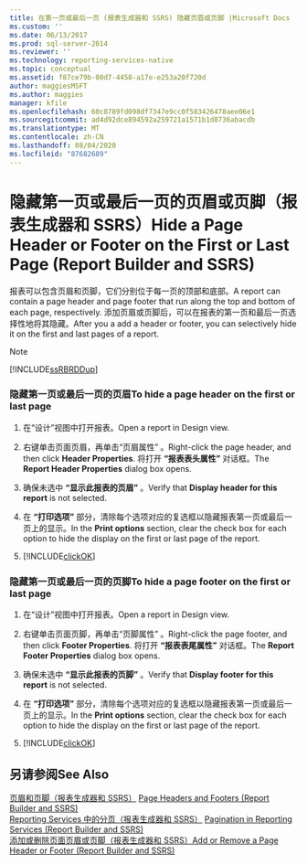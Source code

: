 ```yaml
---
title: 在第一页或最后一页 (报表生成器和 SSRS) 隐藏页眉或页脚 |Microsoft Docs
ms.custom: ''
ms.date: 06/13/2017
ms.prod: sql-server-2014
ms.reviewer: ''
ms.technology: reporting-services-native
ms.topic: conceptual
ms.assetid: f87ce79b-00d7-4458-a17e-e253a20f720d
author: maggiesMSFT
ms.author: maggies
manager: kfile
ms.openlocfilehash: 60c8789fd098df7347e9cc0f583426478aee06e1
ms.sourcegitcommit: ad4d92dce894592a259721a1571b1d8736abacdb
ms.translationtype: MT
ms.contentlocale: zh-CN
ms.lasthandoff: 08/04/2020
ms.locfileid: "87682689"
---
```

# <a name="hide-a-page-header-or-footer-on-the-first-or-last-page-report-builder-and-ssrs"></a><span data-ttu-id="56db6-102">隐藏第一页或最后一页的页眉或页脚（报表生成器和 SSRS）</span><span class="sxs-lookup"><span data-stu-id="56db6-102">Hide a Page Header or Footer on the First or Last Page (Report Builder and SSRS)</span></span>
  <span data-ttu-id="56db6-103">报表可以包含页眉和页脚，它们分别位于每一页的顶部和底部。</span><span class="sxs-lookup"><span data-stu-id="56db6-103">A report can contain a page header and page footer that run along the top and bottom of each page, respectively.</span></span> <span data-ttu-id="56db6-104">添加页眉或页脚后，可以在报表的第一页和最后一页选择性地将其隐藏。</span><span class="sxs-lookup"><span data-stu-id="56db6-104">After you a add a header or footer, you can selectively hide it on the first and last pages of a report.</span></span>  
  
> [!NOTE]  
>  [!INCLUDE[ssRBRDDup](../../includes/ssrbrddup-md.md)]  
  
### <a name="to-hide-a-page-header-on-the-first-or-last-page"></a><span data-ttu-id="56db6-105">隐藏第一页或最后一页的页眉</span><span class="sxs-lookup"><span data-stu-id="56db6-105">To hide a page header on the first or last page</span></span>  
  
1.  <span data-ttu-id="56db6-106">在“设计”视图中打开报表。</span><span class="sxs-lookup"><span data-stu-id="56db6-106">Open a report in Design view.</span></span>  
  
2.  <span data-ttu-id="56db6-107">右键单击页面页眉，再单击“页眉属性”  。</span><span class="sxs-lookup"><span data-stu-id="56db6-107">Right-click the page header, and then click **Header Properties**.</span></span> <span data-ttu-id="56db6-108">将打开 **“报表表头属性”** 对话框。</span><span class="sxs-lookup"><span data-stu-id="56db6-108">The **Report Header Properties** dialog box opens.</span></span>  
  
3.  <span data-ttu-id="56db6-109">确保未选中 **“显示此报表的页眉”** 。</span><span class="sxs-lookup"><span data-stu-id="56db6-109">Verify that **Display header for this report** is not selected.</span></span>  
  
4.  <span data-ttu-id="56db6-110">在 **“打印选项”** 部分，清除每个选项对应的复选框以隐藏报表第一页或最后一页上的显示。</span><span class="sxs-lookup"><span data-stu-id="56db6-110">In the **Print options** section, clear the check box for each option to hide the display on the first or last page of the report.</span></span>  
  
5.  [!INCLUDE[clickOK](../../includes/clickok-md.md)]  
  
### <a name="to-hide-a-page-footer-on-the-first-or-last-page"></a><span data-ttu-id="56db6-111">隐藏第一页或最后一页的页脚</span><span class="sxs-lookup"><span data-stu-id="56db6-111">To hide a page footer on the first or last page</span></span>  
  
1.  <span data-ttu-id="56db6-112">在“设计”视图中打开报表。</span><span class="sxs-lookup"><span data-stu-id="56db6-112">Open a report in Design view.</span></span>  
  
2.  <span data-ttu-id="56db6-113">右键单击页面页脚，再单击“页脚属性”  。</span><span class="sxs-lookup"><span data-stu-id="56db6-113">Right-click the page footer, and then click **Footer Properties**.</span></span> <span data-ttu-id="56db6-114">将打开 **“报表表尾属性”** 对话框。</span><span class="sxs-lookup"><span data-stu-id="56db6-114">The **Report Footer Properties** dialog box opens.</span></span>  
  
3.  <span data-ttu-id="56db6-115">确保未选中 **“显示此报表的页脚”** 。</span><span class="sxs-lookup"><span data-stu-id="56db6-115">Verify that **Display footer for this report** is not selected.</span></span>  
  
4.  <span data-ttu-id="56db6-116">在 **“打印选项”** 部分，清除每个选项对应的复选框以隐藏报表第一页或最后一页上的显示。</span><span class="sxs-lookup"><span data-stu-id="56db6-116">In the **Print options** section, clear the check box for each option to hide the display on the first or last page of the report.</span></span>  
  
5.  [!INCLUDE[clickOK](../../includes/clickok-md.md)]  
  
## <a name="see-also"></a><span data-ttu-id="56db6-117">另请参阅</span><span class="sxs-lookup"><span data-stu-id="56db6-117">See Also</span></span>  
 <span data-ttu-id="56db6-118">[页眉和页脚（报表生成器和 SSRS）](page-headers-and-footers-report-builder-and-ssrs.md) </span><span class="sxs-lookup"><span data-stu-id="56db6-118">[Page Headers and Footers &#40;Report Builder and SSRS&#41;](page-headers-and-footers-report-builder-and-ssrs.md) </span></span>  
 <span data-ttu-id="56db6-119">[Reporting Services 中的分页（报表生成器和 SSRS）](pagination-in-reporting-services-report-builder-and-ssrs.md) </span><span class="sxs-lookup"><span data-stu-id="56db6-119">[Pagination in Reporting Services &#40;Report Builder  and SSRS&#41;](pagination-in-reporting-services-report-builder-and-ssrs.md) </span></span>  
 [<span data-ttu-id="56db6-120">添加或删除页面页眉或页脚（报表生成器和 SSRS）</span><span class="sxs-lookup"><span data-stu-id="56db6-120">Add or Remove a Page Header or Footer &#40;Report Builder and SSRS&#41;</span></span>](add-or-remove-a-page-header-or-footer-report-builder-and-ssrs.md)  
  
  
